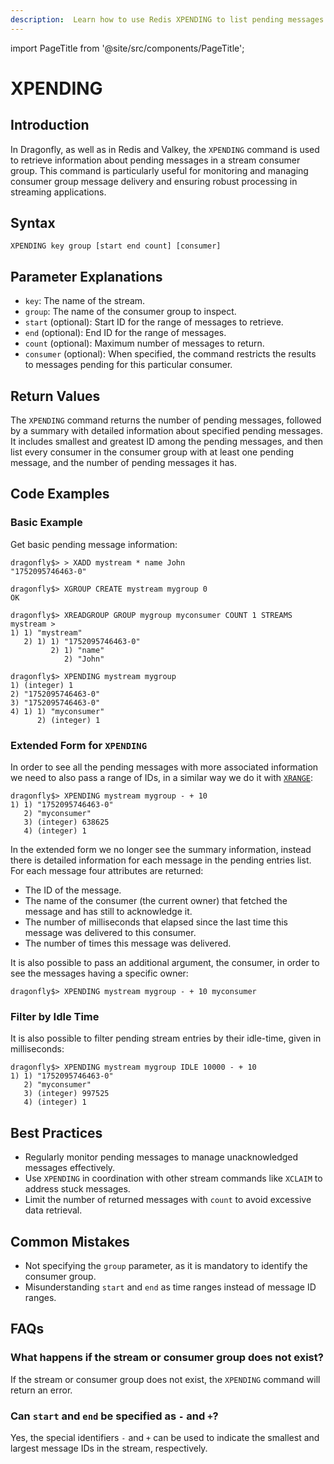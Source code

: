 ```yaml
---
description:  Learn how to use Redis XPENDING to list pending messages of a stream's consumer group.
---
```


import PageTitle from '@site/src/components/PageTitle';

# XPENDING

<PageTitle title="Redis XPENDING Command (Documentation) | Dragonfly" />

## Introduction

In Dragonfly, as well as in Redis and Valkey, the `XPENDING` command is used to retrieve information about pending messages in a stream consumer group.
This command is particularly useful for monitoring and managing consumer group message delivery and ensuring robust processing in streaming applications.

## Syntax

```shell
XPENDING key group [start end count] [consumer]
```

## Parameter Explanations

- `key`: The name of the stream.
- `group`: The name of the consumer group to inspect.
- `start` (optional): Start ID for the range of messages to retrieve.
- `end` (optional): End ID for the range of messages.
- `count` (optional): Maximum number of messages to return.
- `consumer` (optional): When specified, the command restricts the results to messages pending for this particular consumer.

## Return Values

The `XPENDING` command returns the number of pending messages, followed by a summary with detailed information about specified pending messages.
It includes smallest and greatest ID among the pending messages, and then list every consumer in the consumer group with at least one pending message, and the number of pending messages it has.

## Code Examples

### Basic Example

Get basic pending message information:

```shell
dragonfly$> > XADD mystream * name John
"1752095746463-0"

dragonfly$> XGROUP CREATE mystream mygroup 0
OK

dragonfly$> XREADGROUP GROUP mygroup myconsumer COUNT 1 STREAMS mystream >
1) 1) "mystream"
   2) 1) 1) "1752095746463-0"
         2) 1) "name"
            2) "John"

dragonfly$> XPENDING mystream mygroup
1) (integer) 1
2) "1752095746463-0"
3) "1752095746463-0"
4) 1) 1) "myconsumer"
      2) (integer) 1
```

### Extended Form for `XPENDING`

In order to see all the pending messages with more associated information we need to also pass a range of IDs, in a similar way we do it with [`XRANGE`](xrange.md):

```shell
dragonfly$> XPENDING mystream mygroup - + 10
1) 1) "1752095746463-0"
   2) "myconsumer"
   3) (integer) 638625
   4) (integer) 1
```

In the extended form we no longer see the summary information, instead there is detailed information for each message in the pending entries list. For each message four attributes are returned:

- The ID of the message.
- The name of the consumer (the current owner) that fetched the message and has still to acknowledge it.
- The number of milliseconds that elapsed since the last time this message was delivered to this consumer.
- The number of times this message was delivered.

It is also possible to pass an additional argument, the consumer, in order to see the messages having a specific owner:

```shell
dragonfly$> XPENDING mystream mygroup - + 10 myconsumer
```

### Filter by Idle Time

It is also possible to filter pending stream entries by their idle-time, given in milliseconds:

```shell
dragonfly$> XPENDING mystream mygroup IDLE 10000 - + 10
1) 1) "1752095746463-0"
   2) "myconsumer"
   3) (integer) 997525
   4) (integer) 1
```

## Best Practices

- Regularly monitor pending messages to manage unacknowledged messages effectively.
- Use `XPENDING` in coordination with other stream commands like `XCLAIM` to address stuck messages.
- Limit the number of returned messages with `count` to avoid excessive data retrieval.

## Common Mistakes

- Not specifying the `group` parameter, as it is mandatory to identify the consumer group.
- Misunderstanding `start` and `end` as time ranges instead of message ID ranges.

## FAQs

### What happens if the stream or consumer group does not exist?

If the stream or consumer group does not exist, the `XPENDING` command will return an error.

### Can `start` and `end` be specified as `-` and `+`?

Yes, the special identifiers `-` and `+` can be used to indicate the smallest and largest message IDs in the stream, respectively.
